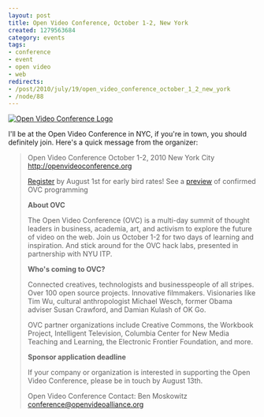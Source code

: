 ```yaml
--- 
layout: post
title: Open Video Conference, October 1-2, New York
created: 1279563684
category: events
tags:
- conference
- event
- open video
- web
redirects:
- /post/2010/july/19/open_video_conference_october_1_2_new_york
- /node/88
---
```

<a href="http://www.flickr.com/photos/johndbritton/4809622378/"><img src="http://farm5.static.flickr.com/4121/4809622378_d51e240016.jpg" alt="Open Video Conference Logo" /></a>

I'll be at the Open Video Conference in NYC, if you're in town, you should definitely join. Here's a quick message from the organizer:

<blockquote>
Open Video Conference
October 1-2, 2010
New York City
<a href="http://openvideoconference.org">http://openvideoconference.org</a>

<p><a href="http://www.openvideoconference.org/register/">Register</a> by August 1st for early bird rates!
See a <a href="https://www.openvideoconference.org/agenda/">preview</a> of confirmed OVC programming</p>

<strong>About OVC</strong>
<p>The Open Video Conference (OVC) is a multi-day summit of thought leaders in business, academia, art, and activism to explore the future of video on the web. Join us October 1-2 for two days of learning and inspiration. And stick around for the OVC hack labs, presented in partnership with NYU ITP.</p>

<strong>Who's coming to OVC?</strong>
<p>Connected creatives, technologists and businesspeople of all stripes. Over 100 open source projects. Innovative filmmakers. Visionaries like Tim Wu, cultural anthropologist Michael Wesch, former Obama adviser Susan Crawford, and Damian Kulash of OK Go.</p>

<p>OVC partner organizations include Creative Commons, the Workbook Project, Intelligent Television, Columbia Center for New Media Teaching and Learning, the Electronic Frontier Foundation, and more.</p>

<strong>Sponsor application deadline</strong>
<p>If your company or organization is interested in supporting the Open Video Conference, please be in touch by August 13th.</p>

Open Video Conference
Contact: Ben Moskowitz
conference@openvideoalliance.org
</blockquote>
